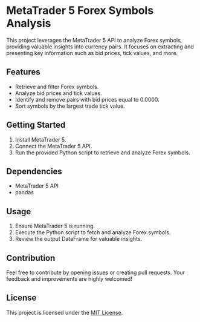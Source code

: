 # MetaTrader 5 Forex Symbols Analysis

This project leverages the MetaTrader 5 API to analyze Forex symbols, providing valuable insights into currency pairs. It focuses on extracting and presenting key information such as bid prices, tick values, and more.

## Features

- Retrieve and filter Forex symbols.
- Analyze bid prices and tick values.
- Identify and remove pairs with bid prices equal to 0.0000.
- Sort symbols by the largest trade tick value.

## Getting Started

1. Install MetaTrader 5.
2. Connect the MetaTrader 5 API.
3. Run the provided Python script to retrieve and analyze Forex symbols.

## Dependencies

- MetaTrader 5 API
- pandas

## Usage

1. Ensure MetaTrader 5 is running.
2. Execute the Python script to fetch and analyze Forex symbols.
3. Review the output DataFrame for valuable insights.

## Contribution

Feel free to contribute by opening issues or creating pull requests. Your feedback and improvements are highly welcomed!

## License

This project is licensed under the [MIT License](LICENSE).
